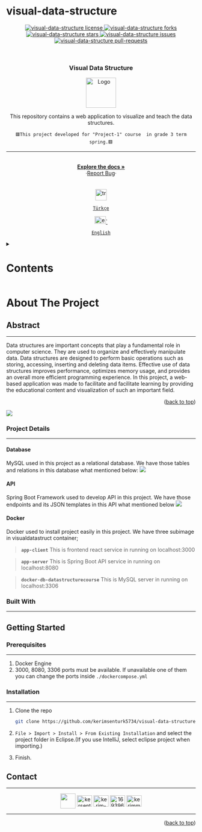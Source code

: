 # visual-data-structure
<style>
r { color: Red }
o { color: Orange }
g { color: Green }
</style>

<div id="top"></div>

<p align="center">
<a href="https://github.com/kerimsenturk5734/visual-data-structure/blob/main/LICENSE.md" target="blank">
<img src="https://img.shields.io/github/license/kerimsenturk5734/visual-data-structure? style=flat-square" alt="visual-data-structure license" />
</a>
<a href="https://github.com/kerimsenturk5734/visual-data-structure/fork" target="blank">
<img src="https://img.shields.io/github/forks/kerimsenturk5734/visual-data-structure?style=flat-square" alt="visual-data-structure forks"/>
</a>
<a href="https://github.com/kerimsenturk5734/visual-data-structure/stargazers" target="blank">
<img src="https://img.shields.io/github/stars/kerimsenturk5734/visual-data-structure?style=flat-square" alt="visual-data-structure stars"/>
</a>
<a href="https://github.com/kerimsenturk5734/visual-data-structure/issues" target="blank">
<img src="https://img.shields.io/github/issues/kerimsenturk5734/visual-data-structure?style=flat-square" alt="visual-data-structure issues"/>
</a>
<a href="https://github.com/kerimsenturk5734/visual-data-structure/pulls" target="blank">
<img src="https://img.shields.io/github/issues-pr/kerimsenturk5734/visual-data-structure?style=flat-square" alt="visual-data-structure pull-requests"/>
</a>
</p>


<!-- PROJECT LOGO -->
<br />
<div align="center">

<h3 align="center">Visual Data Structure</h3>

  <p align="center">
    <a href="https://github.com/kerimsenturk5734/visual-data-structure">
    <img src="https://raw.githubusercontent.com/kerimsenturk5734/visual-data-structure/main/bin/Debug/books-128.ico" alt="Logo" width="80" height="80">
    </a>

This repository contains a web application to visualize and teach the data structures.
<br/>

```🟥This project developed for "Project-1" course  in grade 3 term spring.🟥``` <br>

<hr>
<br />
<a href="https://github.com/kerimsenturk5734/visual-data-structure"><strong>Explore the docs »</strong></a>
<br/>
·<a href="https://github.com/kerimsenturk5734/visual-data-structure/issues">Report Bug</a>·
<br/>
<br/><br/>
<a href="https://github.com/kerimsenturk5734/visual-data-structure/blob/main/README-tr.md" target="_blank" rel="noreferrer">
<img src="https://emojigraph.org/media/twitter/flag-turkey_1f1f9-1f1f7.png" alt="tr" width="30" height="30"/>

```Türkçe```

</a>
<a href="https://github.com/kerimsenturk5734/visual-data-structure/blob/main/README.md" target="_blank" rel="noreferrer">
<img src="https://preview.redd.it/68cdrlhal0hz.png?auto=webp&s=a7e6c8f70065646b72d45fc6ba12c6bb9bf56923" alt="en" width="30" height="20"/>`

```English```

</a>
</div>

<!-- TABLE OF CONTENTS -->
<div align="left">
    <details>
      <summary><h1>Contents</h1></summary>
      <hr>
      <ol>
        <li>
          <a href="#about-the-project">About The Project</a>
          <ul>
            <li><a href="#abstract">Abstract</a></li>
            <li>
               <a href="#project-details">Project Details</a>
               <ul>
                  <li><a href="#database">Database</a></li>
                  <li><a href="#api">API</a></li>
                  <li><a href="#swagger">Frontend</a></li>
                  <li><a href="#react">Docker</a></li>
               </ul>
            </li>
            <li>
               <a href="#built-with">Built With</a> 
            </li>
          </ul>
        </li>
        <li>
          <a href="#getting-started">Getting Started</a>
          <ul>
            <li><a href="#prerequisites">Prerequisites</a></li>
            <li><a href="#installation">Installation</a></li>
          </ul>
        </li>
        <li><a href="#contact">Contact</a></li>
      </ol>
    </details>




<!-- ABOUT THE PROJECT -->
# About The Project

<!--projeyi anlat gif olarak kullanımını göster-->

## Abstract
<hr>

Data structures are important concepts that play a fundamental role in computer science. They are used to organize and effectively manipulate data. Data structures are designed to perform basic operations such as storing, accessing, inserting and deleting data items.
Effective use of data structures improves performance, optimizes memory usage, and provides an overall more efficient programming experience.
In this project, a web-based application was made to facilitate and facilitate learning by providing the educational content and visualization of such an important field.
   
   <p align="right">(<a href="#top">back to top</a>)</p>

   <img src="./images/presantation.gif">

### Project Details 
<hr>

#### Database
   <p>
      MySQL used in this project as a relational database. We have those tables and relations in this database what mentioned below:
      <img src="./images/ERmodelEN.png">
   </p>
   

#### API
   <p>
      Spring Boot Framework used to develop API in this project. We have those endpoints and its JSON templates in this API what mentioned below
      <img src="./images/Endpoints.png">
   </p>

#### Docker
   <p>
      Docker used to install project easily in this project. We have three subimage in visualdatastruct container;
      <br>
   </p>

   >**```app-client```** This is frontend react service in running on localhost:3000<br> 
   
   >**```app-server```** This is Spring Boot API service in running on localhost:8080<br>
   
   >**```docker-db-datastructurecourse```** This is MySQL server in running on localhost:3306<br>

### Built With
<hr>

## Getting Started

### Prerequisites
<hr>

1. Docker Engine 
2. 3000, 8080, 3306 ports must be available. If unavailable one of them you can change the ports inside ```./dockercompose.yml``` 

### Installation
<hr>

1. Clone the repo
   ```sh
   git clone https://github.com/kerimsenturk5734/visual-data-structure
   ```
2. ```File > Import > Install > From Existing Installation```  and select the project folder in Eclipse.(If you use IntelliJ, select eclipse project when importing.)

3. Finish.




<!-- CONTACT -->
## Contact
<hr>

<p align="center">
   <a href="mailto: kerimsenturk2002@outlook.com" target="blank"><img align="center" src="https://cdn-icons-png.flaticon.com/512/9840/9840614.png" height="40" width="40" /></a>
   <a href="https://twitter.com/kersenturk57" target="blank"><img align="center" src="https://raw.githubusercontent.com/rahuldkjain/github-profile-readme-generator/master/src/images/icons/Social/twitter.svg" alt="kersenturk57" height="30" width="40" /></a>
   <a href="https://www.linkedin.com/in/kerim-%c5%9fent%c3%bcrk-784a3220a/" target="blank"><img align="center" src="https://raw.githubusercontent.com/rahuldkjain/github-profile-readme-generator/master/src/images/icons/Social/linked-in-alt.svg" alt="kerim-%c5%9fent%c3%bcrk-784a3220a" height="30" width="40" /></a>
   <a href="https://stackoverflow.com/users/16939669" target="blank"><img align="center" src="https://raw.githubusercontent.com/rahuldkjain/github-profile-readme-generator/master/src/images/icons/Social/stack-overflow.svg" alt="16939669" height="30" width="40" /></a>
   <a href="https://www.instagram.com/s1r_ker1m/" target="blank"><img align="center" src="https://raw.githubusercontent.com/rahuldkjain/github-profile-readme-generator/master/src/images/icons/Social/instagram.svg" alt="kerimm_sntrk" height="30" width="40" /></a>
</p>
<hr>
<p align="right">(<a href="#top">back to top</a>)</p>

